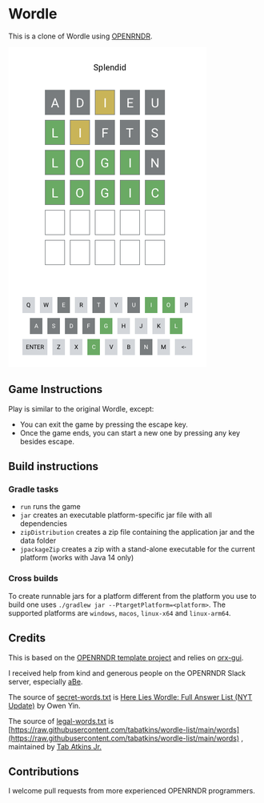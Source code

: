 # Wordle

This is a clone of Wordle using [OPENRNDR](https://openrndr.org/).

![screenshot of game with solution "LOGIC"](data/images/screenshot.png)

## Game Instructions

Play is similar to the original Wordle, except:

* You can exit the game by pressing the escape key.
* Once the game ends, you can start a new one by pressing any key besides
  escape.

## Build instructions

### Gradle tasks

- `run` runs the game
- `jar` creates an executable platform-specific jar file with all dependencies
- `zipDistribution` creates a zip file containing the application jar and the
  data folder
- `jpackageZip` creates a zip with a stand-alone executable for the current
  platform (works with Java 14 only)

### Cross builds

To create runnable jars for a platform different from the platform you use to
build one uses `./gradlew jar --PtargetPlatform=<platform>`. The supported
platforms are `windows`, `macos`, `linux-x64` and `linux-arm64`.

## Credits

This is based on
the [OPENRNDR template project](https://github.com/openrndr/openrndr-template)
and relies
on [orx-gui](https://github.com/openrndr/orx/tree/master/orx-jvm/orx-gui).

I received help from kind and generous people on the OPENRNDR Slack server,
especially [aBe](https://hamoid.com/).

The source of [secret-words.txt](data/dictionaries/secret-words.txt) is
[Here Lies Wordle: Full Answer List (NYT Update)](https://medium.com/@owenyin/here-lies-wordle-2021-2027-full-answer-list-52017ee99e86)
by Owen Yin.

The source of [legal-words.txt](data/dictionaries/legal-words.txt) is
[https://raw.githubusercontent.com/tabatkins/wordle-list/main/words](https://raw.githubusercontent.com/tabatkins/wordle-list/main/words)
,
maintained by [Tab Atkins Jr.](https://xanthir.com/)

## Contributions

I welcome pull requests from more experienced OPENRNDR programmers.
